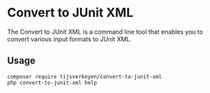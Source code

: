 Convert to JUnit XML
===========================

The Convert to JUnit XML is a command line tool that enables you to convert
various input formats to JUnit XML.

Usage
-----

    composer require tijsverkoyen/convert-to-junit-xml
    php convert-to-junit-xml help
